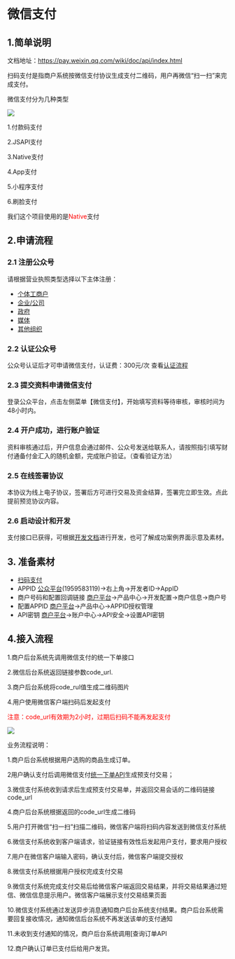 # 微信支付

## 1.简单说明

文档地址：https://pay.weixin.qq.com/wiki/doc/api/index.html

扫码支付是指商户系统按微信支付协议生成支付二维码，用户再微信“扫一扫”来完成支付。

微信支付分为几种类型

![](C:\Users\Lenovo\Documents\letao-shop\项目文档\images\Snipaste_2021-10-20_19-58-14.png)

1.付款码支付

2.JSAPI支付

3.Native支付

4.App支付

5.小程序支付

6.刷脸支付

我们这个项目使用的是<font color='red'>Native</font>支付

## 2.申请流程

### 2.1 注册公众号

请根据营业执照类型选择以下主体注册：

- [个体工商户](http://kf.qq.com/faq/120911VrYVrA151009JB3i2Q.html)
- [企业/公司](http://kf.qq.com/faq/120911VrYVrA151013MfYvYV.html)
- [政府](http://kf.qq.com/faq/120911VrYVrA15100973ABZz.html)
- [媒体](http://kf.qq.com/faq/120911VrYVrA151013aMNfeQ.html)
- [其他组织](http://kf.qq.com/faq/120911VrYVrA151013nYFZ7Z.html)

### 2.2 认证公众号

公众号认证后才可申请微信支付，认证费：300元/次 查看[认证流程](http://kf.qq.com/product/weixinmp.html#hid=97)

### 2.3 提交资料申请微信支付

登录公众平台，点击左侧菜单【微信支付】，开始填写资料等待审核，审核时间为48小时内。

### 2.4 开户成功，进行账户验证

资料审核通过后，开户信息会通过邮件、公众号发送给联系人，请按照指引填写财付通备付金汇入的随机金额，完成账户验证。（查看验证方法）

### 2.5 在线签署协议

本协议为线上电子协议，签署后方可进行交易及资金结算，签署完立即生效。点此提前预览协议内容。

### 2.6 启动设计和开发

支付接口已获得，可根据[开发文档](https://pay.weixin.qq.com/wiki/doc/api/index.html)进行开发，也可了解成功案例界面示意及素材。

## 3. 准备素材

- [扫码支付](https://pay.weixin.qq.com/wiki/doc/api/native.php?chapter=6_1)
- APPID [公众平台](https://mp.weixin.qq.com/)(1959583119)->右上角->开发者ID->AppID
- 商户号码和配置回调链接 [商户平台](https://pay.weixin.qq.com/)->产品中心->开发配置->商户信息->商户号
- 配置APPID [商户平台](https://pay.weixin.qq.com/)->产品中心->APPID授权管理
- API密钥 [商户平台](https://pay.weixin.qq.com/)->账户中心->API安全->设置API密钥

## 4.接入流程

1.商户后台系统先调用微信支付的统一下单接口

2.微信后台系统返回链接参数code_url.

3.商户后台系统将code_rul值生成二维码图片

4.用户使用微信客户端扫码后发起支付

<font color='red'>注意：code_url有效期为2小时，过期后扫码不能再发起支付</font>

![](C:\Users\Lenovo\Documents\letao-shop\项目文档\images\5_0.png)

业务流程说明：

1.商户后台系统根据用户选购的商品生成订单。

2用户确认支付后调用微信支付[统一下单API](https://pay.weixin.qq.com/wiki/doc/api/native.php?chapter=9_1)生成预支付交易；

3.微信支付系统收到请求后生成预支付交易单，并返回交易会话的二维码链接code_url

4.商户后台系统根据返回的code_url生成二维码

5.用户打开微信“扫一扫”扫描二维码，微信客户端将扫码内容发送到微信支付系统

6.微信支付系统收到客户端请求，验证链接有效性后发起用户支付，要求用户授权

7.用户在微信客户端输入密码，确认支付后，微信客户端提交授权

8.微信支付系统根据用户授权完成支付交易

9.微信支付系统完成支付交易后给微信客户端返回交易结果，并将交易结果通过短信、微信信息提示用户。微信客户端展示支付交易结果页面

10.微信支付系统通过发送异步消息通知商户后台系统支付结果。商户后台系统需要回复接收情况，通知微信后台系统不再发送该单的支付通知

11.未收到支付通知的情况，商户后台系统调用[查询订单API

12.商户确认订单已支付后给用户发货。

